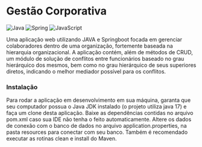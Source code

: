 # Gestão Corporativa

![Java](https://img.shields.io/badge/java-%23ED8B00.svg?style=for-the-badge&logo=openjdk&logoColor=white) ![Spring](https://img.shields.io/badge/spring-%236DB33F.svg?style=for-the-badge&logo=spring&logoColor=white) ![JavaScript](https://img.shields.io/badge/javascript-%23323330.svg?style=for-the-badge&logo=javascript&logoColor=%23F7DF1E)

Uma aplicação web utilizando JAVA e Springboot focada em gerenciar colaboradores dentro de uma organização, fortemente baseada na hierarquia organizacional. A aplicação contém, além de métodos de CRUD, um módulo de solução de conflitos entre funcionários baseado no grau hierárquico dos mesmos, bem como no grau hierárquico de seus superiores diretos, indicando o melhor mediador possível para os conflitos.

### Instalação

Para rodar a aplicação em desenvolvimento em sua máquina, garanta que seu computador possua o Java JDK instalado (o projeto utiliza java 17) e faça um clone desta aplicação. Baixe as dependências contidas no arquivo pom.xml caso sua IDE não tenha o feito automaticamente. Altere os dados de conexão com o banco de dados no arquivo application.properties, na pasta resources para conectar com seu banco. Também é recomendado executar as rotinas clean e install do Maven.
